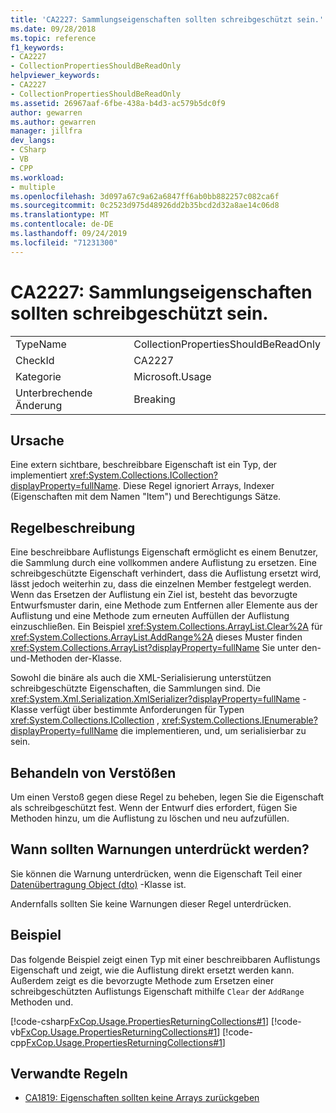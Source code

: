 ```yaml
---
title: 'CA2227: Sammlungseigenschaften sollten schreibgeschützt sein.'
ms.date: 09/28/2018
ms.topic: reference
f1_keywords:
- CA2227
- CollectionPropertiesShouldBeReadOnly
helpviewer_keywords:
- CA2227
- CollectionPropertiesShouldBeReadOnly
ms.assetid: 26967aaf-6fbe-438a-b4d3-ac579b5dc0f9
author: gewarren
ms.author: gewarren
manager: jillfra
dev_langs:
- CSharp
- VB
- CPP
ms.workload:
- multiple
ms.openlocfilehash: 3d097a67c9a62a6847ff6ab0bb882257c082ca6f
ms.sourcegitcommit: 0c2523d975d48926dd2b35bcd2d32a8ae14c06d8
ms.translationtype: MT
ms.contentlocale: de-DE
ms.lasthandoff: 09/24/2019
ms.locfileid: "71231300"
---
```

# <a name="ca2227-collection-properties-should-be-read-only"></a>CA2227: Sammlungseigenschaften sollten schreibgeschützt sein.

|||
|-|-|
|TypeName|CollectionPropertiesShouldBeReadOnly|
|CheckId|CA2227|
|Kategorie|Microsoft.Usage|
|Unterbrechende Änderung|Breaking|

## <a name="cause"></a>Ursache

Eine extern sichtbare, beschreibbare Eigenschaft ist ein Typ, der implementiert <xref:System.Collections.ICollection?displayProperty=fullName>. Diese Regel ignoriert Arrays, Indexer (Eigenschaften mit dem Namen "Item") und Berechtigungs Sätze.

## <a name="rule-description"></a>Regelbeschreibung

Eine beschreibbare Auflistungs Eigenschaft ermöglicht es einem Benutzer, die Sammlung durch eine vollkommen andere Auflistung zu ersetzen. Eine schreibgeschützte Eigenschaft verhindert, dass die Auflistung ersetzt wird, lässt jedoch weiterhin zu, dass die einzelnen Member festgelegt werden. Wenn das Ersetzen der Auflistung ein Ziel ist, besteht das bevorzugte Entwurfsmuster darin, eine Methode zum Entfernen aller Elemente aus der Auflistung und eine Methode zum erneuten Auffüllen der Auflistung einzuschließen. Ein Beispiel <xref:System.Collections.ArrayList.Clear%2A> für <xref:System.Collections.ArrayList.AddRange%2A> dieses Muster finden <xref:System.Collections.ArrayList?displayProperty=fullName> Sie unter den-und-Methoden der-Klasse.

Sowohl die binäre als auch die XML-Serialisierung unterstützen schreibgeschützte Eigenschaften, die Sammlungen sind. Die <xref:System.Xml.Serialization.XmlSerializer?displayProperty=fullName> -Klasse verfügt über bestimmte Anforderungen für Typen <xref:System.Collections.ICollection> , <xref:System.Collections.IEnumerable?displayProperty=fullName> die implementieren, und, um serialisierbar zu sein.

## <a name="how-to-fix-violations"></a>Behandeln von Verstößen

Um einen Verstoß gegen diese Regel zu beheben, legen Sie die Eigenschaft als schreibgeschützt fest. Wenn der Entwurf dies erfordert, fügen Sie Methoden hinzu, um die Auflistung zu löschen und neu aufzufüllen.

## <a name="when-to-suppress-warnings"></a>Wann sollten Warnungen unterdrückt werden?

Sie können die Warnung unterdrücken, wenn die Eigenschaft Teil einer [Datenübertragung Object (dto)](/previous-versions/msp-n-p/ff649585(v=pandp.10)) -Klasse ist.

Andernfalls sollten Sie keine Warnungen dieser Regel unterdrücken.

## <a name="example"></a>Beispiel

Das folgende Beispiel zeigt einen Typ mit einer beschreibbaren Auflistungs Eigenschaft und zeigt, wie die Auflistung direkt ersetzt werden kann. Außerdem zeigt es die bevorzugte Methode zum Ersetzen einer schreibgeschützten Auflistungs Eigenschaft mithilfe `Clear` der `AddRange` Methoden und.

[!code-csharp[FxCop.Usage.PropertiesReturningCollections#1](../code-quality/codesnippet/CSharp/ca2227-collection-properties-should-be-read-only_1.cs)]
[!code-vb[FxCop.Usage.PropertiesReturningCollections#1](../code-quality/codesnippet/VisualBasic/ca2227-collection-properties-should-be-read-only_1.vb)]
[!code-cpp[FxCop.Usage.PropertiesReturningCollections#1](../code-quality/codesnippet/CPP/ca2227-collection-properties-should-be-read-only_1.cpp)]

## <a name="related-rules"></a>Verwandte Regeln

- [CA1819: Eigenschaften sollten keine Arrays zurückgeben](../code-quality/ca1819-properties-should-not-return-arrays.md)